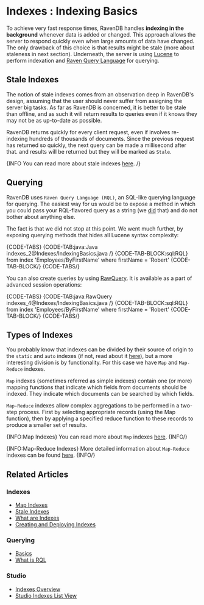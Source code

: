 ﻿# Indexes : Indexing Basics

To achieve very fast response times, RavenDB handles **indexing in the background** whenever data is added or changed. This approach allows the server to respond quickly even when large amounts of data have changed. The only drawback of this choice is that results might be stale (more about staleness in next section). Underneath, the server is using [Lucene](http://lucene.apache.org/) to perform indexation and [Raven Query Language](../indexes/querying/what-is-rql) for querying.

## Stale Indexes

The notion of stale indexes comes from an observation deep in RavenDB's design, assuming that the user should never suffer from assigning the server big tasks. As far as RavenDB is concerned, it is better to be stale than offline, and as such it will return results to queries even if it knows they may not be as up-to-date as possible.

RavenDB returns quickly for every client request, even if involves re-indexing hundreds of thousands of documents. Since the previous request has returned so quickly, the next query can be made a millisecond after that. and results will be returned but they will be marked as `Stale`.

{INFO You can read more about stale indexes [here](../indexes/stale-indexes). /}

## Querying

RavenDB uses `Raven Query Language (RQL)`, an SQL-like querying language for querying. The easiest way for us would be to expose a method in which you could pass your RQL-flavored query as a string (we [did](../client-api/session/querying/how-to-query#session.advanced.rawquery) that) and do not bother about anything else.

The fact is that we did not stop at this point. We went much further, by exposing querying methods that hides all Lucene syntax complexity:

{CODE-TABS}
{CODE-TAB:java:Java indexes_2@Indexes/IndexingBasics.java /}
{CODE-TAB-BLOCK:sql:RQL}
from index 'Employees/ByFirstName'
where firstName = 'Robert'
{CODE-TAB-BLOCK/}
{CODE-TABS/}

You can also create queries by using [RawQuery](../client-api/session/querying/how-to-query#session.advanced.rawquery). It is available as a part of advanced session operations:

{CODE-TABS}
{CODE-TAB:java:RawQuery indexes_4@Indexes/IndexingBasics.java /}
{CODE-TAB-BLOCK:sql:RQL}
from index 'Employees/ByFirstName'
where firstName = 'Robert'
{CODE-TAB-BLOCK/}
{CODE-TABS/}

## Types of Indexes

You probably know that indexes can be divided by their source of origin to the `static` and `auto` indexes (if not, read about it [here](../indexes/creating-and-deploying)), but a more interesting division is by functionality. For this case we have `Map` and `Map-Reduce` indexes.

`Map` indexes (sometimes referred as simple indexes) contain one (or more) mapping functions that indicate which fields from documents should be indexed. They indicate which documents can be searched by which fields.

`Map-Reduce` indexes allow complex aggregations to be performed in a two-step process. First by selecting appropriate records (using the Map function), then by applying a specified reduce function to these records to produce a smaller set of results.

{INFO:Map Indexes}
You can read more about `Map` indexes [here](../indexes/map-indexes).
{INFO/}

{INFO:Map-Reduce Indexes}
More detailed information about `Map-Reduce` indexes can be found [here](../indexes/map-reduce-indexes).
{INFO/}

## Related Articles

### Indexes

- [Map Indexes](../indexes/map-indexes)
- [Stale Indexes](../indexes/stale-indexes)
- [What are Indexes](../indexes/what-are-indexes)
- [Creating and Deploying Indexes](../indexes/creating-and-deploying)

### Querying

- [Basics](../indexes/querying/basics)
- [What is RQL](../indexes/querying/what-is-rql)

### Studio

- [Indexes Overview](../studio/database/indexes/indexes-overview#indexes-overview)
- [Studio Indexes List View](../studio/database/indexes/indexes-list-view)
